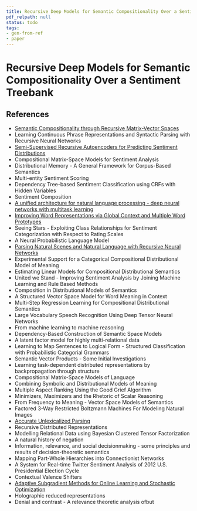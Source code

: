 ```yaml
---
title: Recursive Deep Models for Semantic Compositionality Over a Sentiment Treebank
pdf_relpath: null
status: todo
tags:
- gen-from-ref
- paper
---
```


# Recursive Deep Models for Semantic Compositionality Over a Sentiment Treebank

## References

- [Semantic Compositionality through Recursive Matrix-Vector Spaces](./semantic-compositionality-through-recursive-matrix-vector-spaces.md)
- Learning Continuous Phrase Representations and Syntactic Parsing with Recursive Neural Networks
- [Semi-Supervised Recursive Autoencoders for Predicting Sentiment Distributions](./semi-supervised-recursive-autoencoders-for-predicting-sentiment-distributions.md)
- Compositional Matrix-Space Models for Sentiment Analysis
- Distributional Memory - A General Framework for Corpus-Based Semantics
- Multi-entity Sentiment Scoring
- Dependency Tree-based Sentiment Classification using CRFs with Hidden Variables
- Sentiment Composition
- [A unified architecture for natural language processing - deep neural networks with multitask learning](./a-unified-architecture-for-natural-language-processing-deep-neural-networks-with-multitask-learning.md)
- [Improving Word Representations via Global Context and Multiple Word Prototypes](./improving-word-representations-via-global-context-and-multiple-word-prototypes.md)
- Seeing Stars - Exploiting Class Relationships for Sentiment Categorization with Respect to Rating Scales
- A Neural Probabilistic Language Model
- [Parsing Natural Scenes and Natural Language with Recursive Neural Networks](./parsing-natural-scenes-and-natural-language-with-recursive-neural-networks.md)
- Experimental Support for a Categorical Compositional Distributional Model of Meaning
- Estimating Linear Models for Compositional Distributional Semantics
- United we Stand - Improving Sentiment Analysis by Joining Machine Learning and Rule Based Methods
- Composition in Distributional Models of Semantics
- A Structured Vector Space Model for Word Meaning in Context
- Multi-Step Regression Learning for Compositional Distributional Semantics
- Large Vocabulary Speech Recognition Using Deep Tensor Neural Networks
- From machine learning to machine reasoning
- Dependency-Based Construction of Semantic Space Models
- A latent factor model for highly multi-relational data
- Learning to Map Sentences to Logical Form - Structured Classification with Probabilistic Categorial Grammars
- Semantic Vector Products - Some Initial Investigations
- Learning task-dependent distributed representations by backpropagation through structure
- Compositional Matrix-Space Models of Language
- Combining Symbolic and Distributional Models of Meaning
- Multiple Aspect Ranking Using the Good Grief Algorithm
- Minimizers, Maximizers and the Rhetoric of Scalar Reasoning
- From Frequency to Meaning - Vector Space Models of Semantics
- Factored 3-Way Restricted Boltzmann Machines For Modeling Natural Images
- [Accurate Unlexicalized Parsing](./accurate-unlexicalized-parsing.md)
- Recursive Distributed Representations
- Modelling Relational Data using Bayesian Clustered Tensor Factorization
- A natural history of negation
- Information, relevance, and social decisionmaking - some principles and results of decision-theoretic semantics
- Mapping Part-Whole Hierarchies into Connectionist Networks
- A System for Real-time Twitter Sentiment Analysis of 2012 U.S. Presidential Election Cycle
- Contextual Valence Shifters
- [Adaptive Subgradient Methods for Online Learning and Stochastic Optimization](./adaptive-subgradient-methods-for-online-learning-and-stochastic-optimization.md)
- Holographic reduced representations
- Denial and contrast - A relevance theoretic analysis ofbut
